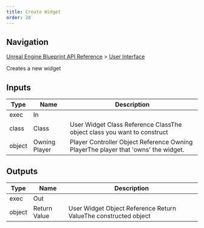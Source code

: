 ```yaml
---
title: Create Widget
order: 28
---
```

## Navigation

[Unreal Engine Blueprint API Reference](https://dev.epicgames.com/documentation/en-us/unreal-engine/BlueprintAPI) > [User Interface](https://dev.epicgames.com/documentation/en-us/unreal-engine/BlueprintAPI/UserInterface)

Creates a new widget

## Inputs

| Type | Name | Description |
| --- | --- | --- |
| exec | In |  |
| class | Class | User Widget Class Reference ClassThe object class you want to construct |
| object | Owning Player | Player Controller Object Reference Owning PlayerThe player that 'owns' the widget. |

## Outputs

| Type | Name | Description |
| --- | --- | --- |
| exec | Out |  |
| object | Return Value | User Widget Object Reference Return ValueThe constructed object |
